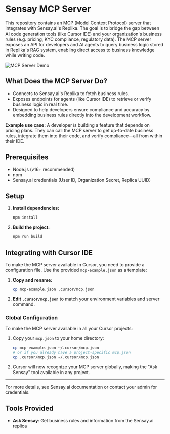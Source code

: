 # Sensay MCP Server

This repository contains an MCP (Model Context Protocol) server that integrates with Sensay.ai's Replika. The goal is to bridge the gap between AI code generation tools (like Cursor IDE) and your organization's business rules (e.g. pricing, KYC compliance, regulatory data). The MCP server exposes an API for developers and AI agents to query business logic stored in Replika's RAG system, enabling direct access to business knowledge while writing code.

![MCP Server Demo](assets/demo.gif)

## What Does the MCP Server Do?

- Connects to Sensay.ai's Replika to fetch business rules.
- Exposes endpoints for agents (like Cursor IDE) to retrieve or verify business logic in real time.
- Designed to help developers ensure compliance and accuracy by embedding business rules directly into the development workflow.

**Example use case:**
A developer is building a feature that depends on pricing plans. They can call the MCP server to get up-to-date business rules, integrate them into their code, and verify compliance—all from within their IDE.

## Prerequisites

- Node.js (v16+ recommended)
- npm
- Sensay.ai credentials (User ID, Organization Secret, Replica UUID)

## Setup

1. **Install dependencies:**
   ```bash
   npm install
   ```
2. **Build the project:**
   ```bash
   npm run build
   ```

## Integrating with Cursor IDE

To make the MCP server available in Cursor, you need to provide a configuration file. Use the provided `mcp-example.json` as a template:

1. **Copy and rename:**
   ```bash
   cp mcp-example.json .cursor/mcp.json
   ```
2. **Edit `.cursor/mcp.json`** to match your environment variables and server command.

### Global Configuration

To make the MCP server available in all your Cursor projects:

1. Copy your `mcp.json` to your home directory:
   ```bash
   cp mcp-example.json ~/.cursor/mcp.json
   # or if you already have a project-specific mcp.json
   cp .cursor/mcp.json ~/.cursor/mcp.json
   ```
2. Cursor will now recognize your MCP server globally, making the "Ask Sensay" tool available in any project.

---

For more details, see Sensay.ai documentation or contact your admin for credentials.

## Tools Provided

- **Ask Sensay**: Get business rules and information from the Sensay.ai replica
